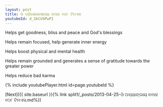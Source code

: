 ```yaml
---
layout: post
title: ଓଁ ତ୍ରିଲୋକେସହାୟା ନମାହ ୧୦୮ ଟିମଏସ
youtubeId: d_SbCU9PwPI
---
```

 
 
Helps get goodness, bliss and peace and God's blessings
 
Helps remain focused, help generate inner energy 
 
Helps boost physical and mental health 
 
Helps remain grounded and generates a sense of gratitude towards the greater power 
 
Helps reduce bad karma
 
 
 
 


{% include youtubePlayer.html id=page.youtubeId %}
 
[Next]({{ site.baseurl }}{% link  split1/_posts/2013-04-25-ଓଁ ଅବ୍ୟାଙ୍ଗାୟ ନମାହ ୧୦୮ ଟିମଏସ.md%})
 
